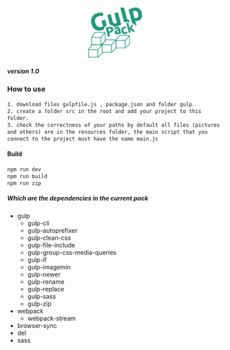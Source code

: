 ![img](https://raw.githubusercontent.com/papchenko/gulp-pack/0feb4c69fe52bd7c3c28352c5aee09168d8b75ca/gulp-logo.svg)
##### version 1.0

### How to use
```
1. download files gulpfile.js , package.json and folder gulp.
2. create a folder src in the root and add your project to this folder.
3. check the correctness of your paths by default all files (pictures and others) are in the resources folder, the main script that you connect to the project must have the name main.js
```

#### Build
```
npm run dev
npm run build
npm run zip
```

##### Which are the **dependencies** in the current **pack**
+ gulp
    - gulp-cli
    - gulp-autoprefixer
    - gulp-clean-css
    - gulp-file-include
    - gulp-group-css-media-queries
    - gulp-if
    - gulp-imagemin
    - gulp-newer
    - gulp-rename
    - gulp-replace
    - gulp-sass
    - gulp-zip
+ webpack
    - webpack-stream
+ browser-sync
+ del
+ sass





